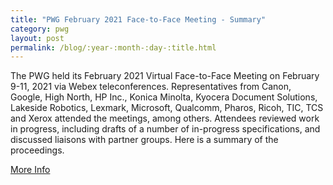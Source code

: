 ```yaml
---
title: "PWG February 2021 Face-to-Face Meeting - Summary"
category: pwg
layout: post
permalink: /blog/:year-:month-:day-:title.html
---
```


The PWG held its February 2021 Virtual Face-to-Face Meeting on February 9-11, 2021 via Webex teleconferences. Representatives from Canon, Google, High North, HP Inc., Konica Minolta, Kyocera Document Solutions, Lakeside Robotics, Lexmark, Microsoft, Qualcomm, Pharos, Ricoh, TIC, TCS and Xerox attended the meetings, among others. Attendees reviewed work in progress, including drafts of a number of in-progress specifications, and discussed liaisons with partner groups. Here is a summary of the proceedings.

<a class="btn btn-secondary btn-sm" href="https://www.pwg.org/blog/pwg-february-2021-f2f-summary.html">More Info</a>
